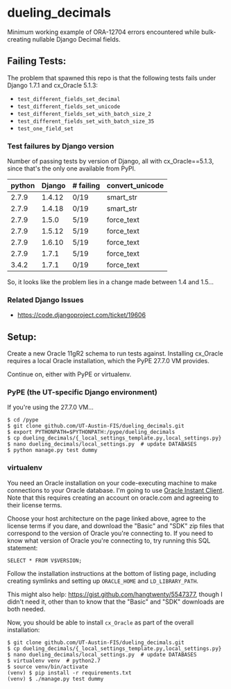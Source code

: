 # dueling_decimals
Minimum working example of ORA-12704 errors encountered while bulk-creating
nullable Django Decimal fields.

## Failing Tests:
The problem that spawned this repo is that the following tests fails under
Django 1.7.1 and cx_Oracle 5.1.3:
* `test_different_fields_set_decimal`
* `test_different_fields_set_unicode`
* `test_different_fields_set_with_batch_size_2`
* `test_different_fields_set_with_batch_size_35`
* `test_one_field_set`

### Test failures by Django version
Number of passing tests by version of Django, all with cx_Oracle==5.1.3, since
that's the only one available from PyPI.

| python | Django | # failing | convert_unicode |
| ------ | ------ | -----     | --------------- |
| 2.7.9  | 1.4.12 |  0/19     | smart_str       |
| 2.7.9  | 1.4.18 |  0/19     | smart_str       |
| 2.7.9  | 1.5.0  |  5/19     | force_text      |
| 2.7.9  | 1.5.12 |  5/19     | force_text      |
| 2.7.9  | 1.6.10 |  5/19     | force_text      |
| 2.7.9  | 1.7.1  |  5/19     | force_text      |
| 3.4.2  | 1.7.1  |  0/19     | force_text      |

So, it looks like the problem lies in a change made between 1.4 and 1.5...

### Related Django Issues
* https://code.djangoproject.com/ticket/19606

## Setup:
Create a new Oracle 11gR2 schema to run tests against. Installing cx_Oracle
requires a local Oracle installation, which the PyPE 27.7.0 VM provides.

Continue on, either with PyPE or virtualenv.

### PyPE (the UT-specific Django environment)
If you're using the 27.7.0 VM...

```
$ cd /pype
$ git clone github.com/UT-Austin-FIS/dueling_decimals.git
$ export PYTHONPATH=$PYTHONPATH:/pype/dueling_decimals
$ cp dueling_decimals/{_local_settings_template.py,local_settings.py}
$ nano dueling_decimals/local_settings.py  # update DATABASES
$ python manage.py test dummy
```

### virtualenv
You need an Oracle installation on your code-executing machine to make
connections to your Oracle database. I'm going to use
[Oracle Instant Client](http://www.oracle.com/technetwork/database/features/instant-client/index-097480.html).
Note that this requires creating an account on oracle.com and agreeing to their
license terms.

Choose your host architecture on the page linked above, agree to the license
terms if you dare, and download the "Basic" and "SDK" zip files that correspond
to the version of Oracle you're connecting to. If you need to know what version
of Oracle you're connecting to, try running this SQL statement:
```
SELECT * FROM V$VERSION;
```
Follow the installation instructions at the bottom of listing page, including
creating symlinks and setting up `ORACLE_HOME` and `LD_LIBRARY_PATH`.

This might also help: https://gist.github.com/hangtwenty/5547377, though I
didn't need it, other than to know that the "Basic" and "SDK" downloads are
both needed.

Now, you should be able to install `cx_Oracle` as part of the overall
installation:
```
$ git clone github.com/UT-Austin-FIS/dueling_decimals.git
$ cp dueling_decimals/{_local_settings_template.py,local_settings.py}
$ nano dueling_decimals/local_settings.py  # update DATABASES
$ virtualenv venv  # python2.7
$ source venv/bin/activate
(venv) $ pip install -r requirements.txt
(venv) $ ./manage.py test dummy
```
